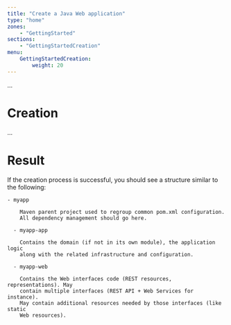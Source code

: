 ```yaml
---
title: "Create a Java Web application"
type: "home"
zones:
    - "GettingStarted"
sections:
    - "GettingStartedCreation"
menu:
    GettingStartedCreation:
        weight: 20
---
```


...

# Creation

...

# Result
 
If the creation process is successful, you should see a structure similar to the following:

```plain
- myapp

    Maven parent project used to regroup common pom.xml configuration.
    All dependency management should go here.

  - myapp-app

    Contains the domain (if not in its own module), the application logic
    along with the related infrastructure and configuration.

  - myapp-web

    Contains the Web interfaces code (REST resources, representations). May
    contain multiple interfaces (REST API + Web Services for instance).
    May contain additional resources needed by those interfaces (like static
    Web resources).
```
